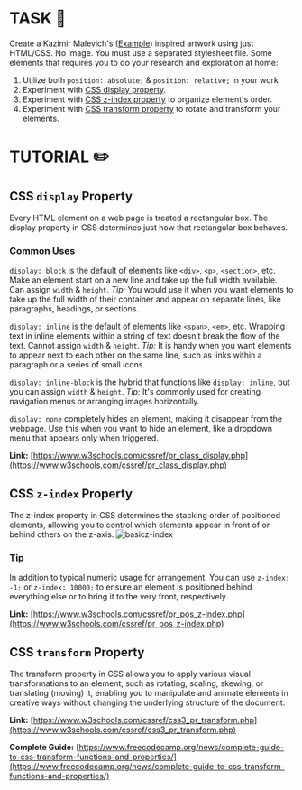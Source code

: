 # TASK 🚧

Create a Kazimir Malevich's ([Example](https://artsandculture.google.com/asset/stroyuschiysya-dom-house-under-construction-kasimir-malevich/cAH5v2Pqbdb2GQ?hl=en)) inspired artwork using just HTML/CSS. No image.
You must use a separated stylesheet file. Some elements that requires you to do your research and exploration at home:

1. Utilize both `position: absolute;` & `position: relative;` in your work
2. Experiment with [CSS display property](https://www.w3schools.com/cssref/pr_class_display.asp).
3. Experiment with [CSS z-index property](https://www.w3schools.com/cssref/pr_pos_z-index.asp) to organize element's order.
4. Experiment with [CSS transform property](https://www.w3schools.com/cssref/css3_pr_transform.asp) to rotate and transform your elements.

# TUTORIAL ✏️

## CSS `display` Property
Every HTML element on a web page is treated a rectangular box. The display property in CSS determines just how that rectangular box behaves.

### Common Uses
`display: block` is the default of elements like `<div>`, `<p>`, `<section>`, etc. Make an element start on a new line and take up the full width available. Can assign `width` & `height`. _Tip:_ You would use it when you want elements to take up the full width of their container and appear on separate lines, like paragraphs, headings, or sections.

`display: inline` is the default of elements like `<span>`, `<em>`, etc. Wrapping text in inline elements within a string of text doesn’t break the flow of the text. Cannot assign `width` & `height`. _Tip:_ It is handy when you want elements to appear next to each other on the same line, such as links within a paragraph or a series of small icons.

`display: inline-block` is the hybrid that functions like `display: inline`, but you can assign `width` & `height`. _Tip:_  It's commonly used for creating navigation menus or arranging images horizontally.

`display: none` completely hides an element, making it disappear from the webpage. Use this when you want to hide an element, like a dropdown menu that appears only when triggered.

**Link:** [https://www.w3schools.com/cssref/pr_class_display.php](https://www.w3schools.com/cssref/pr_class_display.php)

## CSS `z-index` Property 
The z-index property in CSS determines the stacking order of positioned elements, allowing you to control which elements appear in front of or behind others on the z-axis.
![basicz-index](https://cdn.glitch.global/d3979269-4cf7-41ce-9f4c-1ef0b45f95b1/z-index.png?v=1719658349685)

### Tip
In addition to typical numeric usage for arrangement. You can use `z-index: -1;` or `z-index: 10000;` to ensure an element is positioned behind everything else or to bring it to the very front, respectively.

**Link:** [https://www.w3schools.com/cssref/pr_pos_z-index.php](https://www.w3schools.com/cssref/pr_pos_z-index.php)

## CSS `transform` Property 
The transform property in CSS allows you to apply various visual transformations to an element, such as rotating, scaling, skewing, or translating (moving) it, enabling you to manipulate and animate elements in creative ways without changing the underlying structure of the document.

**Link:** [https://www.w3schools.com/cssref/css3_pr_transform.php](https://www.w3schools.com/cssref/css3_pr_transform.php)

**Complete Guide:** [https://www.freecodecamp.org/news/complete-guide-to-css-transform-functions-and-properties/](https://www.freecodecamp.org/news/complete-guide-to-css-transform-functions-and-properties/)

